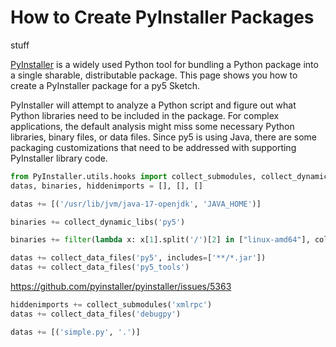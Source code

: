 # How to Create PyInstaller Packages

stuff

[PyInstaller](https://pyinstaller.readthedocs.io/en/stable/) is a widely used Python tool for bundling a Python package into a
single sharable, distributable package. This page shows you how to create a
PyInstaller package for a py5 Sketch.

PyInstaller will attempt to analyze a Python script and figure out what Python libraries need
to be included in the package. For complex applications, the default analysis might miss some
necessary Python libraries, binary files, or data files. Since py5 is using Java, there are
some packaging customizations that need to be addressed with supporting PyInstaller library code.

```python
from PyInstaller.utils.hooks import collect_submodules, collect_dynamic_libs, collect_data_files
datas, binaries, hiddenimports = [], [], []
```

```python
datas += [('/usr/lib/jvm/java-17-openjdk', 'JAVA_HOME')]
```

```python
binaries += collect_dynamic_libs('py5')
```

```python
binaries += filter(lambda x: x[1].split('/')[2] in ["linux-amd64"], collect_dynamic_libs('py5'))
```

```python
datas += collect_data_files('py5', includes=['**/*.jar'])
datas += collect_data_files('py5_tools')
```

https://github.com/pyinstaller/pyinstaller/issues/5363

```python
hiddenimports += collect_submodules('xmlrpc')
datas += collect_data_files('debugpy')
```

```python
datas += [('simple.py', '.')]
```
